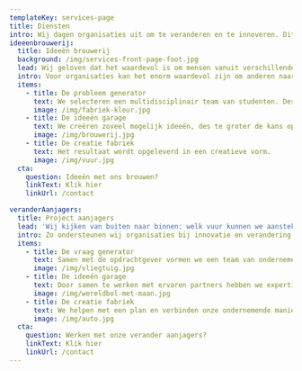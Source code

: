 ```yaml
---
templateKey: services-page
title: Diensten
intro: Wij dagen organisaties uit om te veranderen en te innoveren. Dit doen we op twee verschillende manieren. Als ideeënbrouwers, of als projectaanjagers. We beginnen klein en creëren stap voor stap iets groots. Zo bewegen wij, en zo willen we anderen in brengen.
ideeenbrouwerij:
  title: Ideeën brouwerij
  background: /img/services-front-page-foot.jpg
  lead: Wij geloven dat het waardevol is om mensen vanuit verschillende expertises naar maatschappelijke en organisatorische vraagstukken te laten kijken.
  intro: Voor organisaties kan het enorm waardevol zijn om anderen naar vraagstukken of problematiek te laten kijken. Want als je buiten de status quo kijkt en onbevangen naar binnen kijkt, kom je tot verhelderende inzichten en creatieve aanpakken.
  items:
    - title: De probleem generator
      text: We selecteren een multidisciplinair team van studenten. Deskundigheid over het onderwerp is niet vereist, een nieuwsgierige en open blik des te meer.
      image: /img/fabriek-kleur.jpg
    - title: De ideeën garage
      text: We creëren zoveel mogelijk ideeën, des te groter de kans op een creatieve oplossing. 
      image: /img/brouwerij.jpg
    - title: De creatie fabriek
      text: Het resultaat wordt opgeleverd in een creatieve vorm. 
      image: /img/vuur.jpg
  cta:
    question: Ideeën met ons brouwen?
    linkText: Klik hier
    linkUrl: /contact

veranderAanjagers:
  title: Project aanjagers
  lead: 'Wij kijken van buiten naar binnen: welk vuur kunnen we aansteken?'
  intro: Zo ondersteunen wij organisaties bij innovatie en verandering.
  items:
    - title: De vraag generator
      text: Samen met de opdrachtgever vormen we een team van ondernemers en specialisten uit de organisatie.
      image: /img/vliegtuig.jpg
    - title: De ideeën garage
      text: Door samen te werken met ervaren partners hebben we expertise in verschillende methodieken en verschillende vakgebieden.
      image: /img/wereldbol-met-maan.jpg
    - title: De creatie fabriek
      text: We helpen met een plan en verbinden onze ondernemende manier van werken aan jouw organisatie.
      image: /img/auto.jpg
  cta:
    question: Werken met onze verander aanjagers?
    linkText: Klik hier
    linkUrl: /contact
---
```

